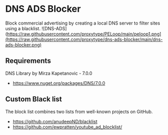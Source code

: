 # DNS ADS Blocker
Block commercial advertising by creating a local DNS server to filter sites using a blacklist.
![DNS-ADS](https://raw.githubusercontent.com/proxytype/PELoop/main/peloop1.png](https://raw.githubusercontent.com/proxytype/dns-ads-blocker/main/dns-ads-blocker.png)
## Requirements
DNS Library by Mirza Kapetanovic - 7.0.0
- https://www.nuget.org/packages/DNS/7.0.0

## Custom Black list
The block list combines two lists from well-known projects on GitHub.
 - https://github.com/anudeepND/blacklist
 - https://github.com/ewpratten/youtube_ad_blocklist/
